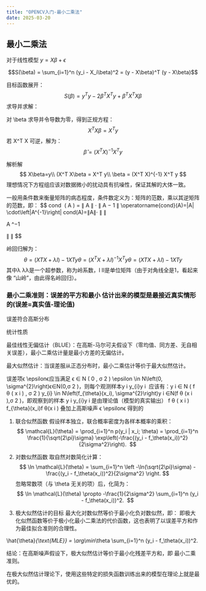 ```yaml
---
title: "OPENCV入门-最小二乘法"
date: 2025-03-20
---
```



## 最小二乘法



对于线性模型 $y = X\beta + \epsilon$

$$S(\beta) = \sum_{i=1}^n (y_i - X_i\beta)^2 = (y - X\beta)^T (y - X\beta)$$

目标函数展开：
 $$
S(\beta) = y^T y - 2\beta^T X^T y + \beta^T X^T X \beta
 $$
求导并求解：
 
对 \beta 求导并令导数为零，得到正规方程：
 $$
X^T X \beta = X^T y
 $$
若 X^T X 可逆，解为：
 $$
\hat{\beta} = (X^T X)^{-1} X^T y
 $$

解析解
$$
X\beta=y\\ (X^T X\beta = X^T y\\ \beta = (X^T X)^{-1} X^T y
$$
理想情况下方程组应该对数据微小的扰动具有抗噪性，保证其解的大体一致。

一般用条件数来衡量矩阵的病态程度，条件数定义为：矩阵的范数，乘以其逆矩阵的范数，即：
$$
cond ⁡ ( A ) = ∥ A ∥ ⋅ ∥ A − 1 ∥ \operatorname{cond}(A)=\|A\| \cdot\left\|A^{-1}\right\|
cond(A)=∥A∥⋅ 
∥
∥

 A ^−1
 
∥
∥
​$$
 
岭回归解为：
$$
θ = ( X T X + λ I ) − 1 X T y \theta=\left(X^{T} X+\lambda I\right)^{-1} X^{T} y
θ=(X 
T
 X+λI) 
−1
 X 
T
 y
$$
其中λ λλ是一个超参数，称为岭系数，I II是单位矩阵（由于对角线全是1，看起来像 “山岭”，由此得名岭回归）。

### 最小二乘准则：误差的平方和最小 估计出来的模型是最接近真实情形的(误差=真实值-理论值)

误差符合高斯分布

统计性质

最佳线性无偏估计（BLUE）：在高斯-马尔可夫假设下（零均值、同方差、无自相关误差），最小二乘估计量是最小方差的无偏估计。
 
最大似然估计：当误差服从正态分布时，最小二乘估计等价于最大似然估计。

误差项ϵ \epsilonϵ应当满足 ϵ ∈ N ( 0 , σ 2 ) \epsilon \in N\left(0, \sigma^{2}\right)ϵ∈N(0,σ 
2
 )，则每个观测样本y i y_{i}y 
i
​
 应该有：y i ∈ N ( f θ ( x i ) , σ 2 ) y_{i} \in N\left(f_{\theta}(x_i), \sigma^{2}\right)y 
i
 ∈N(f 
θ
 (x 
i
 ),σ 
2
 )，即观察到的样本 y i y_{i}y 
i
 是由理论值（模型的真实输出） f θ ( x i ) f_{\theta}(x_i)f 
θ(x i ) 叠加上高斯噪声 ϵ \epsilonϵ 得到的

1. 联合似然函数
假设样本独立，联合概率密度为各样本概率的乘积：
 $$
\mathcal{L}(\theta) = \prod_{i=1}^n p(y_i | x_i; \theta) = \prod_{i=1}^n \frac{1}{\sqrt{2\pi}\sigma} \exp\left(-\frac{(y_i - f_\theta(x_i))^2}{2\sigma^2}\right).
 $$
 
2. 对数似然函数
取自然对数简化计算：
 $$
\ln \mathcal{L}(\theta) = \sum_{i=1}^n \left -\ln(\sqrt{2\pi}\sigma) - \frac{(y_i - f_\theta(x_i))^2}{2\sigma^2} \right.
 $$
忽略常数项（与 \theta 无关的项）后，化简为：
 $$
\ln \mathcal{L}(\theta) \propto -\frac{1}{2\sigma^2} \sum_{i=1}^n (y_i - f_\theta(x_i))^2.
 $$
 
3. 极大似然估计的目标
最大化对数似然等价于最小化负对数似然，即：
 即极大化似然函数等价于极小化最小二乘法的代价函数，这也表明了以误差平方和作为最佳拟合准则的合理性。

\hat{\theta}_{\text{MLE}} = \arg\min_\theta \sum_{i=1}^n (y_i - f_\theta(x_i))^2.
 
结论：在高斯噪声假设下，极大似然估计等价于最小化残差平方和，即 最小二乘准则。

在极大似然估计理论下，使用这些特定的损失函数训练出来的模型在理论上就是最优的。
